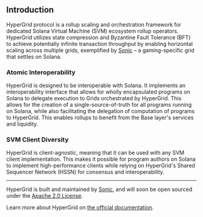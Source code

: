 ## Introduction

HyperGrid protocol is a rollup scaling and orchestration framework for dedicated Solana Virtual Machine (SVM) ecosystem rollup operators. HyperGrid utilizes state compression and Byzantine Fault Tolerance (BFT) to achieve potentially infinite transaction throughput by enabling horizontal scaling across multiple grids, exemplified by [Sonic](https://sonic.game) – a gaming-specific grid that settles on Solana.

### Atomic Interoperability

HyperGrid is designed to be interoperable with Solana. It implements an interoperability interface that allows for wholly encapsulated programs on Solana to delegate execution to Grids orchestrated by HyperGrid. This allows for the creation of a single-source-of-truth for all programs running on Solana, while also facilitating the delegation of computation of programs to HyperGrid. This enables rollups to benefit from the Base layer's services and liquidity.

### SVM Client Diversity

HyperGrid is client-agnostic, meaning that it can be used with any SVM client implementation. This makes it possible for program authors on Solana to implement high-performance clients while relying on HyperGrid's Shared Sequencer Network (HSSN) for consensus and interoperability.


---

HyperGrid is built and maintained by [Sonic](https://sonic.game), and will soon be open sourced under the [Apache 2.0 License](https://www.apache.org/licenses/LICENSE-2.0).

Learn more about HyperGrid on [the official documentation](https://docs.sonic.game/developers/hypergrid-framework).
